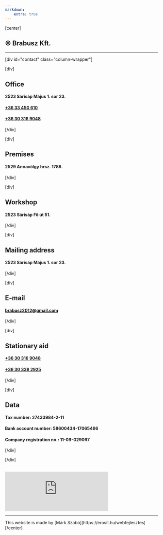 ```yaml
---
markdown:
    extra: true
---
```


[center]
## © Brabusz Kft.
<hr>

[div id="contact" class="column-wrapper"]

[div]
## <i class="las la-building"></i> Office
#### 2523 Sárisáp Május 1. sor 23.  
#### [+36 33 450 610](tel:+3633450610)
#### [+36 30 316 9048](tel:+36303169048)  
[/div]

[div]
## <i class="las la-industry"></i> Premises
#### 2529 Annavölgy hrsz. 1789.
[/div]


[div]
## <i class="las la-tools"></i> Workshop
#### 2523 Sárisáp Fő út 51.
[/div]


[div]
## <i class="las la-envelope"></i> Mailing address
#### 2523 Sárisáp Május 1. sor 23.
[/div]


[div]
## <i class="las la-at"></i> E-mail
#### [brabusz2012@gmail.com](mailto:brabusz2012@gmail.com)
[/div]

[div]
## <i class="las la-user"></i> Stationary aid
#### [+36 30 316 9048](tel:+36303169048)  
#### [+36 30 339 2925](tel:+36303392925)
[/div]

[div]
## <i class="las la-money-check"></i> Data
#### Tax number: 27433984-2-11
#### Bank account number: 58600434-17065496
#### Company registration no.: 11-09-029067
[/div]

[/div]

<br/>

<iframe src="https://www.facebook.com/plugins/page.php?href=https%3A%2F%2Fwww.facebook.com%2Fbrabusz.szemelyszallitas&tabs&width=340&height=130&small_header=false&adapt_container_width=true&hide_cover=false&show_facepile=true&appId=566471170541531" width="340" height="130" style="border:none;overflow:hidden" scrolling="no" frameborder="0" allowfullscreen="true" allow="autoplay; clipboard-write; encrypted-media; picture-in-picture; web-share"></iframe>


<hr>
This website is made by
[Márk Szabó](https://erosit.hu/webfejlesztes)
[/center]
